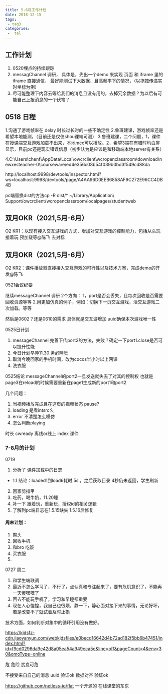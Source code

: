 ```yaml
---
title: 5-6月工作计划
date: 2018-12-15
tags:
 - tag3
categories:
 -  tal
---
```


## 工作计划

1. 0520埋点的持续跟踪
2. messagChannel 调研， 具体是，先出一个demo 来实现 页面 和 iframe 里的 iframe 直接通信，
   最好能测试下大数据，且高频率下的情况，（以拖拽传递实时坐标为例）
3. 尽可能整理下内容云等给我们的消息且没有用的，去掉冗余数据？为以后有可能自己上报消息的一个伏笔？

## 0518 日程
1.沟通了游戏帧率在 delay 时长过长时的一些不确定性
2.鲁班建课，游戏帧率还是希望本地能测，（目前还是仅仅shou课端可测）
3.鲁班建课，二个问题，1，课件在授课端交互游戏加载不出来，本地mcc可以播放。2，希望3端在有错时均白屏显示，目前pc还是现实错误信息（初步认为是应该是和移动端本地server有关系）

4.C:\Users\chenf\AppData\Local\owcrclient\wcropenclassroom\download\newxesteacher-0\courseware\ed4e356c08b54f039b0bd3f549cd88da

http://localhost:9998/devtools/inspector.html?ws=localhost:9998/devtools/page/A4AA96D0EEB6858AF9C272E96CC4DB4B

pc端替换dist的方法cp -R dist/* ~/Library/Application\ Support/owcrclient/wcropenclassroom/localpages/studentweb

## 双月OKR（2021,5月-6月）
O2 KR1：以现有接入交互游戏的方式，增加对交互游戏的控制能力，包括从头玩 接着玩 预加载等﻿@陈飞﻿
去对标

## 双月OKR（2021,5月-6月）
O2 KR2：课件播放器直接接入交互游戏的可行性以及技术方案，完成demo的开发﻿@陈飞

0521会议纪要

继续messageChannel 调研
2个方向：
1，port是否会丢失，且每次回收是否需要回收资源等等
2.用更加仿真的例子，例如：切换下一页交互游戏，活交互游戏二次加载。等等

然后是0602？还是0610的需求
具体就是交互游增加 uuid确保本次游戏唯一性

0525日计划
1. messageChannel 完善下传port2的方法，失败？确定一下port1.close是否可以提升性能
2. 今日计划早睡11.30 务必睡觉
3. 取消今晚回家的手机时间，改为cocos半小时以上网课
4. 洗衣服

0525结论
messageChannel的port2一旦发送就失去了对其的控制权
也就是page3在reload的时候需要重新在page1生成新的port1和port2

几个问题：
1. 当视频播放完成且在这页的视频状态 pause?
2. loading 是看intsrc么
3. error 不清楚怎么模仿
4. 怎么判断playing


时长 cwready 离线or线上 index 课件

### 7-8月的计划

0719
1. 分析了 课件加载中的日志 
  - 1.1 结论：loaded1到load6耗时 5s ，之后获取目录 4秒仍未返回，学生刷新
2. 回家剪指甲
3. 吃药，喝牛奶，11.20睡 
4. 补一下 跟着玩，重新玩，授权id的相关逻辑
5. 了解到pc端日志在1.5.15缺失 1.5.16后修复

#### 周末计划：
1. 剪头
2. 回收手机
3. 和bro 吃饭
4. 买衣服
5.


0727 周二
1. 和学生端联调
2. 最近不怎么学习了，不行了，点认真和专注起来了，要有危机意识了，不能再一天傻嘿嘿了
3. 回去不能玩手机了，学习和早睡都重要
4. 现在人心惶惶，我自己也很烦，静一下，静心面对接下来的事情，无论好坏，若是改变不了就试着及时止损

技术方面，如何判断对象中的循环引用没有做好。

https://kjdsfz-cdn.jiaoyanyun.com/webkjdsfiles/e0becd16642d4b72ad182f5bb6b47451/index.html?id=f9cd0296da9e42d8a05ea54a949eca5e&line=off&pageCount=4&env=30&omoType=online


危 危险 岌岌可危



不接受来自自己的消息 uuid 验证ok
数据对齐 验证ok

https://github.com/netless-io/flat 一个开源的 在线课堂的东东






